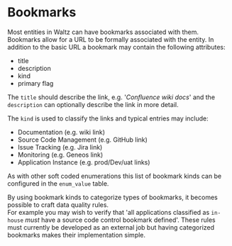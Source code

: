 # Bookmarks

Most entities in Waltz can have bookmarks associated with them.  Bookmarks allow for a URL to be formally associated with the entity. In addition to the basic URL a bookmark may contain the following attributes:

- title
- description
- kind 
- primary flag

The `title` should describe the link, e.g. '_Confluence wiki docs_' and the `description` can optionally describe the link in more detail.

The `kind` is used to classify the links and typical entries may include:

- Documentation (e.g. wiki link)
- Source Code Management (e.g. GitHub link)
- Issue Tracking (e.g. Jira link)
- Monitoring (e.g. Geneos link)
- Application Instance (e.g. prod/Dev/uat links)

As with other soft coded enumerations this list of bookmark kinds can be configured in the `enum_value` table.

By using bookmark kinds to categorize types of bookmarks, it becomes possible to craft data quality rules.  
For example you may wish to verify that 'all applications classified as `in-house` _must_ have a source code control bookmark defined'. These rules must currently be developed as an external job but having categorized bookmarks makes their implementation simple.

